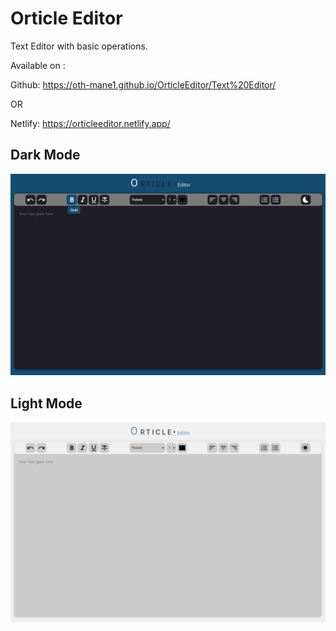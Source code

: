 # Orticle Editor
Text Editor with basic operations.

Available on :

Github: https://oth-mane1.github.io/OrticleEditor/Text%20Editor/

OR

Netlify: https://orticleeditor.netlify.app/

## Dark Mode
![Orticle Dark](https://github.com/Oth-mane1/OrticleEditor/blob/main/Orticle-dark.png)

## Light Mode
![Orticle Light](https://github.com/Oth-mane1/OrticleEditor/blob/main/Orticle-light.png)
